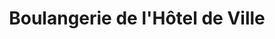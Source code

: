 ---
title: "Boulangerie de l'Hôtel de Ville"
url: /villeneuve-dascq/boulangerie-de-lhotel-de-ville/
shop: boulangerie
---